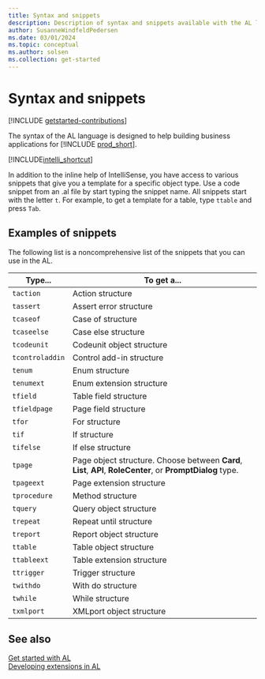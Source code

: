 ```yaml
---
title: Syntax and snippets
description: Description of syntax and snippets available with the AL language for Business Central.
author: SusanneWindfeldPedersen
ms.date: 03/01/2024
ms.topic: conceptual
ms.author: solsen
ms.collection: get-started
---
```


# Syntax and snippets

[!INCLUDE [getstarted-contributions](includes/getstarted-contributions.md)]

The syntax of the AL language is designed to help building business applications for [!INCLUDE [prod_short](includes/prod_short.md)].

[!INCLUDE[intelli_shortcut](includes/intelli_shortcut.md)]

In addition to the inline help of IntelliSense, you have access to various snippets that give you a template for a specific object type. Use a code snippet from an .al file by start typing the snippet name. All snippets start with the letter `t`. For example, to get a template for a table, type `ttable` and press `Tab`.

## <a name="ExamplesOfSnippets"></a> Examples of snippets

The following list is a noncomprehensive list of the snippets that you can use in the AL.

|Type... | To get a... |
|--------|-------------|
|`taction`|Action structure|
|`tassert`| Assert error structure|
|`tcaseof`| Case of structure|
|`tcaseelse`| Case else structure|
|`tcodeunit`| Codeunit object structure|
|`tcontroladdin`| Control add-in structure|
|`tenum`|Enum structure|
|`tenumext`|Enum extension structure|
|`tfield`| Table field structure|
|`tfieldpage`| Page field structure|
|`tfor`| For structure|
|`tif`| If structure|
|`tifelse`| If else structure|
|`tpage`| Page object structure. Choose between **Card**, **List**, **API**, **RoleCenter**, or **PromptDialog** type. |
|`tpageext`| Page extension structure|
|`tprocedure`| Method structure |
|`tquery`| Query object structure | 
|`trepeat`| Repeat until structure|
|`treport`| Report object structure|
|`ttable`| Table object structure|
|`ttableext`| Table extension structure|
|`ttrigger`| Trigger structure|
|`twithdo`| With do structure|
|`twhile`| While structure|
|`txmlport`| XMLport object structure|

## See also

[Get started with AL](devenv-get-started.md)   
[Developing extensions in AL](devenv-dev-overview.md)